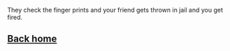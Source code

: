 They check the finger prints and your friend gets thrown in jail and you get fired.
    
## [Back home](../../../home.md)

